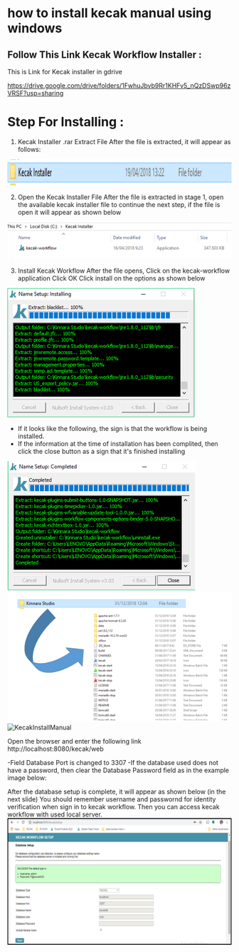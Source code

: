 # how to install kecak manual using windows


## Follow This Link Kecak Workflow Installer :
This is Link for Kecak installer in gdrive

https://drive.google.com/drive/folders/1FwhuJbvb9Rr1KHFv5_nQzDSwp96zVRSF?usp=sharing

# Step For Installing :

1. Kecak Installer .rar Extract File
After the file is extracted, it will appear as follows:
<img src="https://raw.githubusercontent.com/kinnara-digital-studio/kecak-workflow/master/docs/assets/KecakInstallManual.png" alt="KecakInstallManual" />


2. Open the Kecak Installer File
After the file is extracted in stage 1, open the available kecak installer file to continue the next step, if the file is open it will appear as shown below
<img src="https://raw.githubusercontent.com/kinnara-digital-studio/kecak-workflow/master/docs/assets/KecakInstallManual2.png" alt="KecakInstallManual" />
  
3. Install Kecak Workflow
After the file opens,
Click on the kecak-workflow application
Click OK
Click install on the options as shown below
<img src="https://raw.githubusercontent.com/kinnara-digital-studio/kecak-workflow/master/docs/assets/KecakInstallManual3.png" alt="KecakInstallManual" />
  
- If it looks like the following, the sign is that the workflow is being installed.
- If the information at the time of installation has been complited, then click the close button as a sign that it's finished installing
<img src="https://raw.githubusercontent.com/kinnara-digital-studio/kecak-workflow/master/docs/assets/KecakInstallManual4.png" alt="KecakInstallManual" />
<img src="https://raw.githubusercontent.com/kinnara-digital-studio/kecak-workflow/master/docs/assets/KecakInstallManual5.png" alt="KecakInstallManual" />
<img src="https://raw.githubusercontent.com/kinnara-digital-studio/kecak-workflow/master/docs/assets/KecakInstallManual6.png" alt="KecakInstallManual" />



Open the browser and enter the following link
http://localhost:8080/kecak/web

-Field Database Port is changed to 3307 
-If the database used does not have a password, then clear the Database Password field as in the example image below:

After the database setup is complete, it will appear as shown below (in the next slide)
You should remember username and passwornd for identity verification when sign in to kecak workflow.
Then you can access kecak workflow with used local server.
<img src="https://raw.githubusercontent.com/kinnara-digital-studio/kecak-workflow/master/docs/assets/KecakInstallManualDBSetup.png" alt="KecakInstallManualDBSetup" />


